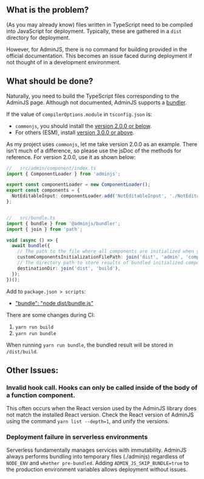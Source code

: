## What is the problem?

(As you may already know) files written in TypeScript need to be compiled into JavaScript for deployment. Typically, these are gathered in a `dist` directory for deployment.

However, for AdminJS, there is no command for building provided in the official documentation. This becomes an issue faced during deployment if not thought of in a development environment.

## What should be done?

Naturally, you need to build the TypeScript files corresponding to the AdminJS page. Although not documented, AdminJS supports a [bundler](https://github.com/SoftwareBrothers/adminjs-bundler).

If the value of `compilerOptions.module` in `tsconfig.json` is:

* `commonjs`, you should install the [version 2.0.0 or below](https://www.puleugo.dev/util/clipboard.html?text=%22@adminjs/bundler%22:%20%22%5E2.0.0%22).
* For others (ESM), install [version 3.0.0 or above](https://www.puleugo.dev/util/clipboard.html?text=%22@adminjs/bundler%22:%20%22%5E3.0.0%22).

As my project uses `commonjs`, let me take version 2.0.0 as an example. There isn't much of a difference, so please use the jsDoc of the methods for reference. For version 2.0.0, use it as shown below:

```typescript
//   src/admin/component/index.ts
import { ComponentLoader } from 'adminjs';

export const componentLoader = new ComponentLoader();
export const components = {
  NotEditableInput: componentLoader.add('NotEditableInput', './NotEditableInput'),
};


//   src/bundle.ts
import { bundle } from '@adminjs/bundler';
import { join } from 'path';

void (async () => {
  await bundle({
    // The path to the file where all components are initialized when yarn run build is executed
    customComponentsInitializationFilePath: join('dist', 'admin', 'component', 'index.js'),
    // The directory path to store results of bundled initialized components
    destinationDir: join('dist', 'build'),
  });
})();
```

Add to `package.json > scripts`:

* ["bundle": "node dist/bundle.js"](https://www.puleugo.dev/util/clipboard.html?text=%22bundle%22:%20%22node%20dist/bundle.js%22)

There are some changes during CI:

1. `yarn run build`
2. `yarn run bundle`

When running `yarn run bundle`, the bundled result will be stored in `/dist/build`.

## Other Issues:

### Invalid hook call. Hooks can only be called inside of the body of a function component.

This often occurs when the React version used by the AdminJS library does not match the installed React version. 
Check the React version of AdminJS using the command `yarn list --depth=1`, and unify the versions.

### Deployment failure in serverless environments

Serverless fundamentally manages services with immutability. AdminJS always performs bundling into temporary files (./adminjs) regardless of `NODE_ENV` and `whether pre-bundled`. Adding `ADMIN_JS_SKIP_BUNDLE=true` to the production environment variables allows deployment without issues.